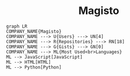 <h1 align="center">Magisto</h1>

```mermaid
graph LR
COMPANY_NAME{Magisto}
COMPANY_NAME ---> U{Users} ---> UN[4]
COMPANY_NAME ---> R{Repositories} ---> RN[18]
COMPANY_NAME ---> G{Gists} ---> GN[0]
COMPANY_NAME ---> ML{Most Used<br>Languages}
ML --> JavaScript[JavaScript]
ML --> HTML[HTML]
ML --> Python[Python]
```
